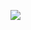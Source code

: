 ![](https://enoki.us-east.host.bsky.network/xrpc/com.atproto.sync.getBlob?did=did%3Aplc%3Ahoy75zjievser5jxvryw7bzg&cid=bafkreibla5s66josszkbkofbgi5wihv4zgxevrsmkjj6fj5q3tm4vagkni)